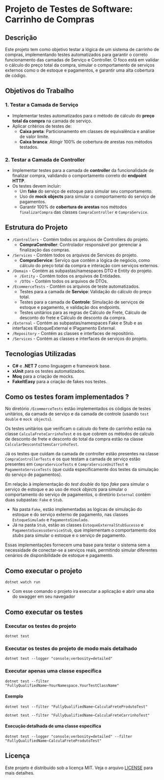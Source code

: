 # Projeto de Testes de Software: Carrinho de Compras

## Descrição
Este projeto tem como objetivo testar a lógica de um sistema de carrinho de compras, implementando testes automatizados para garantir o correto funcionamento das camadas de Serviço e Controller. O foco está em validar o cálculo do preço total da compra, simular o comportamento de serviços externos como o de estoque e pagamentos, e garantir uma alta cobertura de código.

## Objetivos do Trabalho

### 1. Testar a Camada de Serviço
- Implementar testes automatizados para o método de cálculo do **preço total da compra** na camada de serviço.
- Aplicar critérios de testes de:
  - **Caixa preta**: Particionamento em classes de equivalência e análise de valor limite.
  - **Caixa branca**: Atingir 100% de cobertura de arestas nos métodos testados.

### 2. Testar a Camada de Controller
- Implementar testes para a camada de **controller** da funcionalidade de finalizar compra, validando o comportamento correto do **endpoint HTTP**.
- Os testes devem incluir:
  - Um **fake** do serviço de estoque para simular seu comportamento.
  - Uso de **mock objects** para simular o comportamento do serviço de pagamentos.
  - Garantir 100% de **cobertura de arestas** nos métodos `finalizarCompra` das classes `CompraController` e `CompraService`.

## Estrutura do Projeto

- `/Controllers` - Contém todos os arquivos de Controllers do projeto.
  - **CompraController**: Controlador responsável por gerenciar a finalização das compras.
- `/Services` - Contém todos os arquivos de Services do projeto.
  - **CompraService**: Serviço que contém a lógica de negócio, como cálculo do preço total da compra e interação com serviços externos.
- `/Domain` - Contém as subpastas/namespaces DTO e Entity do projeto.
   - `/Entity` - Contém todos os arquivos de Entidades.
   - `/DTOs` - Contém todos os arquivos de DTOs.
- `/EcommerceTests` - Contém os arquivos de teste automatizados.
  - Testes para a camada de **Serviço**: Validação do cálculo do preço total.
  - Testes para a camada de **Controle**: Simulação de serviços de estoque e pagamento, e validação dos endpoints.
  - Testes unitários para as regras de Cálculo de Frete, Cálculo de desconto do frete e Cálculo de desconto da compra.
- `/External` - Contém as subpastas/namespaces Fake e Stub e as interfaces IEstoqueExternal e IPagamento External.
- `/Repository` - Contém as classes e interfaces de repositório.
- `/Services` - Contém as classes e interfaces de serviços do projeto.

## Tecnologias Utilizadas
- **C#** e **.NET 7** como linguagem e framework base.
- **xUnit** para os testes automatizados.
- **Moq** para a criação de mocks.
- **FakeItEasy** para a criação de fakes nos testes.
## Como os testes foram implementados ?
  No diretório `/EcommerceTests` estão implementados os códigos de testes unitários, da camada de serviço e da camada de controle (usando ``test double`` e ``mock objects``).
  
  Os testes unitários que verificam o calculo do frete do carrinho estão na classe ``CalculaFreteCarrinhoTest`` e os que cobrem os métodos de calculo de desconto de frete 
  e desconto do total da compra estão na classe ``CalcularDescontoItemsCarrinhoTest``.
  
  Já os testes que cuidam da camada de controller estão presentes na classe ``CompraControllerTests`` e os que testam a camada de serviço estão presentes em ``CompraServiceTests`` e ``CompraServiceUnitTest`` e ``PagamentoServiceTests`` (que cuida especificamente dos testes da simulação do serviço de pagamentos).

Em relação à implementação do *test double* do tipo *fake* para simular o serviço de estoque e ao uso de *mock objects* para simular o comportamento do serviço de pagamentos, o diretório `External` contém duas subpastas: `Fake` e `Stub`.

- Na pasta `Fake`, estão implementadas as lógicas de simulação do estoque e do serviço externo de pagamento, nas classes `EstoqueSimulado` e `PagamentoSimulado`.
- Já na pasta `Stub`, estão as classes `EstoqueExternalStubSucesso` e `PagamentoSucessoServiceStub`, que implementam o comportamento dos *stubs* para simular o estoque e o serviço de pagamento.

Essas implementações fornecem uma base para testar o sistema sem a necessidade de conectar-se a serviços reais, permitindo simular diferentes cenários de disponibilidade de estoque e pagamento.


## Como executar o projeto
``
dotnet watch run
``
- Com esse comando o projeto ira executar a aplicação e abrir uma aba do swagger em seu navegador

## Como executar os testes

### Executar os testes do projeto
``
dotnet test
``
### Executar os testes do projeto de modo mais detalhado
``
dotnet test --logger "console;verbosity=detailed"
``
### Executar apenas uma classe específica
```
dotnet test --filter "FullyQualifiedName~YourNamespace.YourTestClassName"
```
#### Exemplo
```
dotnet test --filter "FullyQualifiedName~CalculaFreteProdutoTest"
```

```
dotnet test --filter "FullyQualifiedName~CalculaFreteCarrinhoTest"
```
#### Execução detalhada de uma classe específica
```
dotnet test --logger "console;verbosity=detailed" --filter "FullyQualifiedName~CalculaFreteProdutoTest"
```

## Licença
Este projeto é distribuído sob a licença MIT. Veja o arquivo [LICENSE](LICENSE) para mais detalhes.
